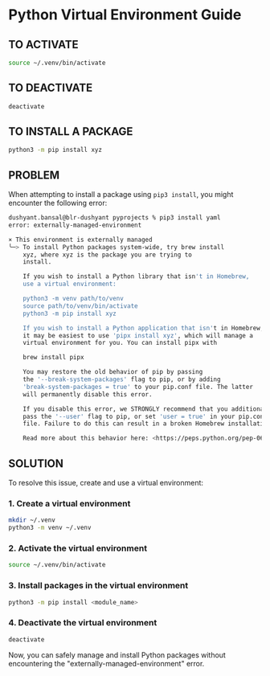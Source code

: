 
# Python Virtual Environment Guide

## TO ACTIVATE
```bash
source ~/.venv/bin/activate
```

## TO DEACTIVATE
```bash
deactivate
```

## TO INSTALL A PACKAGE
```bash
python3 -m pip install xyz
```

## PROBLEM

When attempting to install a package using `pip3 install`, you might encounter the following error:

```bash
dushyant.bansal@blr-dushyant pyprojects % pip3 install yaml
error: externally-managed-environment

× This environment is externally managed
╰─> To install Python packages system-wide, try brew install
    xyz, where xyz is the package you are trying to
    install.

    If you wish to install a Python library that isn't in Homebrew,
    use a virtual environment:

    python3 -m venv path/to/venv
    source path/to/venv/bin/activate
    python3 -m pip install xyz

    If you wish to install a Python application that isn't in Homebrew,
    it may be easiest to use 'pipx install xyz', which will manage a
    virtual environment for you. You can install pipx with

    brew install pipx

    You may restore the old behavior of pip by passing
    the '--break-system-packages' flag to pip, or by adding
    'break-system-packages = true' to your pip.conf file. The latter
    will permanently disable this error.

    If you disable this error, we STRONGLY recommend that you additionally
    pass the '--user' flag to pip, or set 'user = true' in your pip.conf
    file. Failure to do this can result in a broken Homebrew installation.

    Read more about this behavior here: <https://peps.python.org/pep-0668/>
```

## SOLUTION

To resolve this issue, create and use a virtual environment:

### 1. Create a virtual environment
```bash
mkdir ~/.venv
python3 -m venv ~/.venv
```

### 2. Activate the virtual environment
```bash
source ~/.venv/bin/activate
```

### 3. Install packages in the virtual environment
```bash
python3 -m pip install <module_name>
```

### 4. Deactivate the virtual environment
```bash
deactivate
```

Now, you can safely manage and install Python packages without encountering the "externally-managed-environment" error.

